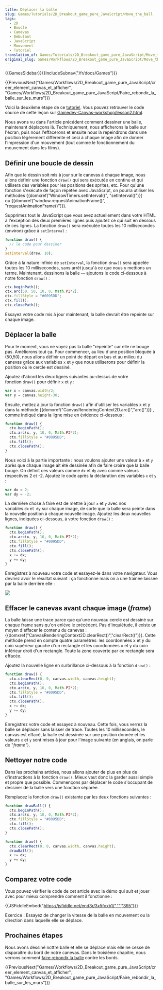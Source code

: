 ```yaml
---
title: Déplacer la balle
slug: Games/Tutorials/2D_Breakout_game_pure_JavaScript/Move_the_ball
tags:
  - 2D
  - Boucle
  - Canevas
  - Débutant
  - JavaScript
  - Mouvement
  - Tutoriel
translation_of: Games/Tutorials/2D_Breakout_game_pure_JavaScript/Move_the_ball
original_slug: Games/Workflows/2D_Breakout_game_pure_JavaScript/Move_the_ball
---
```

{{GamesSidebar}}{{IncludeSubnav("/fr/docs/Games")}}

{{PreviousNext("Games/Workflows/2D_Breakout_game_pure_JavaScript/creer_element_canvas_et_afficher", "Games/Workflows/2D_Breakout_game_pure_JavaScript/Faire_rebondir_la_balle_sur_les_murs")}}

Voici la deuxième étape de ce [tutoriel](/fr/docs/Games/Workflows/2D_Breakout_game_pure_JavaScript). Vous pouvez retrouver le code source de cette leçon sur [Gamedev-Canvas-workshop/lesson2.html](https://github.com/end3r/Gamedev-Canvas-workshop/blob/gh-pages/lesson02.html).

Nous avons vu dans l'article précédent comment dessiner une balle, maintenant déplaçons là. Techniquement, nous afficherons la balle sur l'écran, puis nous l'effacerons et ensuite nous la repeindrons dans une position légèrement différente et ceci à chaque image afin de donner l'impression d'un mouvement (tout comme le fonctionnement du mouvement dans les films).

## Définir une boucle de dessin

Afin que le dessin soit mis à jour sur le canevas à chaque image, nous allons définir une fonction `draw()` qui sera exécutée en continu et qui utilisera des variables pour les positions des sprites, etc. Pour qu'une fonction s'exécute de façon répétée avec JavaScript, on pourra utiliser les méthodes {{domxref("WindowTimers.setInterval()", "setInterval()")}} ou {{domxref("window.requestAnimationFrame()", "requestAnimationFrame()")}}.

Supprimez tout le JavaScript que vous avez actuellement dans votre HTML à l'exception des deux premières lignes puis ajoutez ce qui suit en dessous de ces lignes. La fonction `draw()` sera exécutée toutes les 10 millisecondes (environ) grâce à `setInterval` :

```js
function draw() {
  // le code pour dessiner
}
setInterval(draw, 10);
```

Grâce à la nature infinie de `setInterval`, la fonction `draw()` sera appelée toutes les 10 millisecondes, sans arrêt jusqu'à ce que nous y mettions un terme. Maintenant, dessinons la balle — ajoutons le code ci-dessous à notre fonction `draw()` :

```js
ctx.beginPath();
ctx.arc(50, 50, 10, 0, Math.PI*2);
ctx.fillStyle = "#0095DD";
ctx.fill();
ctx.closePath();
```

Essayez votre code mis à jour maintenant, la balle devrait être repeinte sur chaque image.

## Déplacer la balle

Pour le moment, vous ne voyez pas la balle "repeinte" car elle ne bouge pas. Améliorons tout ça. Pour commencer, au lieu d'une position bloquée à (50,50), nous allons définir un point de départ en bas et au milieu du canevas grâce aux variables `x` et `y` que nous utiliserons pour définir la position où le cercle est dessiné.

Ajoutez d'abord les deux lignes suivantes au-dessus de votre fonction `draw()` pour définir `x` et `y` :

```js
var x = canvas.width/2;
var y = canvas.height-30;
```

Ensuite, mettez à jour la fonction `draw()` afin d'utiliser les variables x et y dans la méthode {{domxref("CanvasRenderingContext2D.arc()","arc()")}} , comme indiqué dans la ligne mise en évidence ci-dessous :

```js
function draw() {
  ctx.beginPath();
  ctx.arc(x, y, 10, 0, Math.PI*2);
  ctx.fillStyle = "#0095DD";
  ctx.fill();
  ctx.closePath();
}
```

Nous voici à la partie importante : nous voulons ajouter une valeur à `x` et `y` après que chaque image ait été dessinée afin de faire croire que la balle bouge. On définit ces valeurs comme `dx` et `dy` avec comme valeurs respectives 2 et -2. Ajoutez le code après la déclaration des variables `x` et `y` :

```js
var dx = 2;
var dy = -2;
```

La dernière chose à faire est de mettre à jour `x` et `y` avec nos variables `dx` et  `dy` sur chaque image, de sorte que la balle sera peinte dans la nouvelle position à chaque nouvelle image. Ajoutez les deux nouvelles lignes, indiquées ci-dessous, à votre fonction `draw()` :

```js
function draw() {
  ctx.beginPath();
  ctx.arc(x, y, 10, 0, Math.PI*2);
  ctx.fillStyle = "#0095DD";
  ctx.fill();
  ctx.closePath();
  x += dx;
  y += dy;
}
```

Enregistrez à nouveau votre code et essayez-le dans votre navigateur. Vous devriez avoir le résultat suivant : ça fonctionne mais on a une trainée laissée par la balle derrière elle :

![](ball-trail.png)

## Effacer le canevas avant chaque image (_frame_)

La balle laisse une trace parce que qu'une nouveau cercle est dessiné sur chaque frame sans qu'on enlève le précédent. Pas d'inquiétude, il existe un moyen d'effacer le contenu du canevas : {{domxref("CanvasRenderingContext2D.clearRect()","clearRect()")}}. Cette méthode prend en compte quatre paramètres: les coordonnées x et y du coin supérieur gauche d'un rectangle et les coordonnées x et y du coin inférieur droit d'un rectangle. Toute la zone couverte par ce rectangle sera effacée.

Ajoutez la nouvelle ligne en surbrillance ci-dessous à la fonction `draw()` :

```js
function draw() {
  ctx.clearRect(0, 0, canvas.width, canvas.height);
  ctx.beginPath();
  ctx.arc(x, y, 10, 0, Math.PI*2);
  ctx.fillStyle = "#0095DD";
  ctx.fill();
  ctx.closePath();
  x += dx;
  y += dy;
}
```

Enregistrez votre code et essayez à nouveau. Cette fois, vous verrez la balle se déplacer sans laisser de trace. Toutes les 10 millisecondes, le canvas est effacé, la balle est dessinée sur une position donnée et les valeurs `x` et `y` sont mises à jour pour l'image suivante (en anglais, on parle de "_frame"_).

## Nettoyer notre code

Dans les prochains articles, nous allons ajouter de plus en plus de d'instructions à la fonction `draw()`. Mieux vaut donc la garder aussi simple et propre que possible. Commençons par déplacer le code s'occupant de dessiner de la balle vers une fonction séparée.

Remplacez la fonction `draw()` existante par les deux fonctions suivantes :

```js
function drawBall() {
  ctx.beginPath();
  ctx.arc(x, y, 10, 0, Math.PI*2);
  ctx.fillStyle = "#0095DD";
  ctx.fill();
  ctx.closePath();
}

function draw() {
  ctx.clearRect(0, 0, canvas.width, canvas.height);
  drawBall();
  x += dx;
  y += dy;
}
```

## Comparez votre code

Vous pouvez vérifier le code de cet article avec la démo qui suit et jouer avec pour mieux comprendre comment il fonctionne :

{{JSFiddleEmbed("https://jsfiddle.net/end3r/3x5foxb1/","","395")}}

Exercice : Essayez de changer la vitesse de la balle en mouvement ou la direction dans laquelle elle se déplace.

## Prochaines étapes

Nous avons dessiné nottre balle et elle se déplace mais elle ne cesse de disparaître du bord de notre canevas. Dans le troisième chapitre, nous verrons comment [faire rebondir la balle](/fr/docs/Games/Workflows/2D_Breakout_game_pure_JavaScript/Faire_rebondir_la_balle_sur_les_murs) contre les bords.

{{PreviousNext("Games/Workflows/2D_Breakout_game_pure_JavaScript/creer_element_canvas_et_afficher", "Games/Workflows/2D_Breakout_game_pure_JavaScript/Faire_rebondir_la_balle_sur_les_murs")}}
